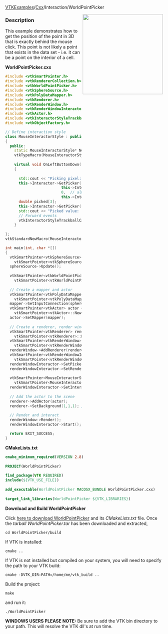 [VTKExamples](/home/)/[Cxx](/Cxx)/Interaction/WorldPointPicker

<img align="right" src="https://github.com/lorensen/VTKExamples/blob/gh-pages/Testing/Baseline/Interaction/TestWorldPointPicker.png?raw=true" width="256" />

### Description
This example demonstrates how to get the position of the point in 3D that is exactly behind the mouse click. This point is not likely a point that exists in the data set - i.e. it can be a point on the interior of a cell.

**WorldPointPicker.cxx**
```c++
#include <vtkSmartPointer.h>
#include <vtkRendererCollection.h>
#include <vtkWorldPointPicker.h>
#include <vtkSphereSource.h>
#include <vtkPolyDataMapper.h>
#include <vtkRenderer.h>
#include <vtkRenderWindow.h>
#include <vtkRenderWindowInteractor.h>
#include <vtkActor.h>
#include <vtkInteractorStyleTrackballCamera.h>
#include <vtkObjectFactory.h>

// Define interaction style
class MouseInteractorStyle : public vtkInteractorStyleTrackballCamera
{
  public:
    static MouseInteractorStyle* New();
    vtkTypeMacro(MouseInteractorStyle, vtkInteractorStyleTrackballCamera);
 
    virtual void OnLeftButtonDown() 
    {
      
      std::cout << "Picking pixel: " << this->Interactor->GetEventPosition()[0] << " " << this->Interactor->GetEventPosition()[1] << std::endl;
      this->Interactor->GetPicker()->Pick(this->Interactor->GetEventPosition()[0], 
                         this->Interactor->GetEventPosition()[1], 
                         0,  // always zero.
                         this->Interactor->GetRenderWindow()->GetRenderers()->GetFirstRenderer());
      double picked[3];
      this->Interactor->GetPicker()->GetPickPosition(picked);
      std::cout << "Picked value: " << picked[0] << " " << picked[1] << " " << picked[2] << std::endl;
      // Forward events
      vtkInteractorStyleTrackballCamera::OnLeftButtonDown();
    }
 
};
vtkStandardNewMacro(MouseInteractorStyle);

int main(int, char *[])
{
  vtkSmartPointer<vtkSphereSource> sphereSource = 
    vtkSmartPointer<vtkSphereSource>::New();
  sphereSource->Update();
  
  vtkSmartPointer<vtkWorldPointPicker> worldPointPicker = 
    vtkSmartPointer<vtkWorldPointPicker>::New();
  
  // Create a mapper and actor
  vtkSmartPointer<vtkPolyDataMapper> mapper = 
    vtkSmartPointer<vtkPolyDataMapper>::New();
  mapper->SetInputConnection(sphereSource->GetOutputPort());
  vtkSmartPointer<vtkActor> actor = 
    vtkSmartPointer<vtkActor>::New();
  actor->SetMapper(mapper);
 
  // Create a renderer, render window, and interactor
  vtkSmartPointer<vtkRenderer> renderer = 
    vtkSmartPointer<vtkRenderer>::New();
  vtkSmartPointer<vtkRenderWindow> renderWindow = 
    vtkSmartPointer<vtkRenderWindow>::New();
  renderWindow->AddRenderer(renderer);
  vtkSmartPointer<vtkRenderWindowInteractor> renderWindowInteractor = 
    vtkSmartPointer<vtkRenderWindowInteractor>::New();
  renderWindowInteractor->SetPicker(worldPointPicker);
  renderWindowInteractor->SetRenderWindow(renderWindow);
  
  vtkSmartPointer<MouseInteractorStyle> style = 
    vtkSmartPointer<MouseInteractorStyle>::New();
  renderWindowInteractor->SetInteractorStyle( style );
  
  // Add the actor to the scene
  renderer->AddActor(actor);
  renderer->SetBackground(1,1,1); // Background color white
 
  // Render and interact
  renderWindow->Render();
  renderWindowInteractor->Start();

  return EXIT_SUCCESS;
}
```
**CMakeLists.txt**
```cmake
cmake_minimum_required(VERSION 2.8)
 
PROJECT(WorldPointPicker)
 
find_package(VTK REQUIRED)
include(${VTK_USE_FILE})
 
add_executable(WorldPointPicker MACOSX_BUNDLE WorldPointPicker.cxx)
 
target_link_libraries(WorldPointPicker ${VTK_LIBRARIES})
```

**Download and Build WorldPointPicker**

Click [here to download WorldPointPicker](https://github.com/lorensen/VTKWikiExamplesTarballs/raw/master/WorldPointPicker.tar) and its *CMakeLists.txt* file.
Once the *tarball WorldPointPicker.tar* has been downloaded and extracted,
```
cd WorldPointPicker/build 
```
If VTK is installed:
```
cmake ..
```
If VTK is not installed but compiled on your system, you will need to specify the path to your VTK build:
```
cmake -DVTK_DIR:PATH=/home/me/vtk_build ..
```
Build the project:
```
make
```
and run it:
```
./WorldPointPicker
```
**WINDOWS USERS PLEASE NOTE:** Be sure to add the VTK bin directory to your path. This will resolve the VTK dll's at run time.

